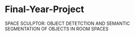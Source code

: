 # Final-Year-Project

SPACE SCULPTOR: OBJECT DETETCTION AND SEMANTIC SEGMENTATION OF OBJECTS IN ROOM SPACES


